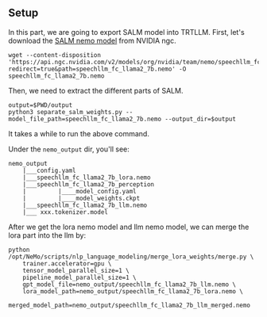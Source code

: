 ## Setup
In this part, we are going to export SALM model into TRTLLM.
First, let's download the [SALM nemo model](https://catalog.ngc.nvidia.com/orgs/nvidia/teams/nemo/models/speechllm_fc_llama2_7b/) from NVIDIA ngc.

```
wget --content-disposition 'https://api.ngc.nvidia.com/v2/models/org/nvidia/team/nemo/speechllm_fc_llama2_7b/1.23.1/files?redirect=true&path=speechllm_fc_llama2_7b.nemo' -O speechllm_fc_llama2_7b.nemo
```

Then, we need to extract the different parts of SALM.
```
output=$PWD/output
python3 separate_salm_weights.py --model_file_path=speechllm_fc_llama2_7b.nemo --output_dir=$output
```
It takes a while to run the above command.

Under the `nemo_output` dir, you'll see:
```
nemo_output
    |___config.yaml
    |___speechllm_fc_llama2_7b_lora.nemo
    |___speechllm_fc_llama2_7b_perception
    |         |____model_config.yaml
    |         |____model_weights.ckpt
    |___speechllm_fc_llama2_7b_llm.nemo
    |___ xxx.tokenizer.model
```

After we get the lora nemo model and llm nemo model, we can merge the lora part into the llm by:
```
python /opt/NeMo/scripts/nlp_language_modeling/merge_lora_weights/merge.py \
    trainer.accelerator=gpu \
    tensor_model_parallel_size=1 \
    pipeline_model_parallel_size=1 \
    gpt_model_file=nemo_output/speechllm_fc_llama2_7b_llm.nemo \
    lora_model_path=nemo_output/speechllm_fc_llama2_7b_lora.nemo \
    merged_model_path=nemo_output/speechllm_fc_llama2_7b_llm_merged.nemo
```

